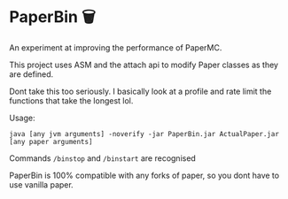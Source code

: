 # PaperBin 🗑️
An experiment at improving the performance of PaperMC. 

This project uses ASM and the attach api to modify Paper classes as they are defined.

Dont take this too seriously. I basically look at a profile and rate limit the functions that take the longest lol.

Usage:
```
java [any jvm arguments] -noverify -jar PaperBin.jar ActualPaper.jar [any paper arguments]
```

Commands `/binstop` and `/binstart` are recognised

PaperBin is 100% compatible with any forks of paper, so you dont have to use vanilla paper.
